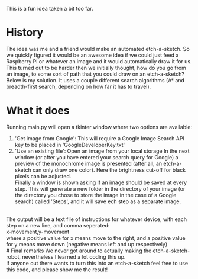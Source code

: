 This is a fun idea taken a bit too far. <br/>
# History
The idea was me and a friend would make an automated etch-a-sketch. So we quickly figured it would be an awesome idea if we could just feed a Raspberry Pi or whatever an image and it would automatically draw it for us. <br/>
This turned out to be harder then we initially thought, how do you go from an image, to some sort of path that you could draw on an etch-a-sketch? <br/>
Below is my solution. It uses a couple different search algorithms (A* and breadth-first search, depending on how far it has to travel). <br/>
# What it does
Running main.py will open a tkinter window where two options are available:<br/>
1. 'Get image from Google': This will require a Google Image Search API key to be placed in 'GoogleDeveloperKey.txt'
2. 'Use an existing file': Open an image from your local storage
In the next window (or after you have entered your search query for Google) a preview of the monochrome image is presented (after all, an etch-a-sketch can only draw one color). Here the brightness cut-off for black pixels can be adjusted.<br/>
Finally a window is shown asking if an image should be saved at every step. This will generate a new folder in the directory of your image (or the directory you chose to store the image in the case of a Google search) called 'Steps', and it will save ech step as a separate image.<br/>
<br/>
The output will be a text file of instructions for whatever device, with each step on a new line, and comma seperated: <br/>
x-movement,y-movement<br/>
where a positive value for x means move to the right, and a positive value for y means move down (negative means left and up respectively)<br/>
# Final remarks
We never got around to actually making the etch-a-sketch-robot, nevertheless I learned a lot coding this up. <br/>
If anyone out there wants to turn this into an etch-a-sketch feel free to use this code, and please show me the result! <br/>
